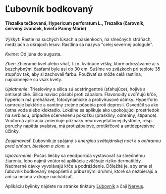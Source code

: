 Ľubovník bodkovaný
==================

#### Třezalka tečkovaná, Hypericum perforatum L., Trezalka (čarovník, červený zvonček, kvieťa Panny Márie)

*Výskyt*: Rastie na suchých lúkach a pasienkoch, na slnečných stráňach, medziach
a okrajoch lesov. Rastlina sa nazýva "celej severnej pologule".

*Kvitne*: Od júna do augusta.

*Zber*: Zbierame kvet alebo vňať, t.zn. kvitnúce vŕšky, ktoré odrezávame aj s
bezchybnými časťami byle asi do 30 cm. Sušíme vo zväzkoch pri teplote 35 stupňov
tak, aby si zachovali farbu. Používať sa môže celá rastlina, najúčinnejšie sú
však kvety.

*Uplatnenie*: Triesloviny a silica sú adstringentné (sťahujúce), hojivé a
antiseptické. Silica naviac pôsobí proti zápalom. Flavonoidy uvoľňujú kŕče,
hypericín má preháňavé, fotodynamické a protivírusové účinky. Hyperforín
usmrcuje baktérie a xantóny zrejme pôsobia proti depresii. Osvedčil sa ako ústna
voda alebo kloktadlo. Lokálne sa aplikuje ako upokojujúci prostriedok na
svrbiacu, prípadne sčervenenú pokožku (praskliny, odreniny, štípance). Vnútorná
aplikácia zmierňuje príznaky neurovegetatívnej dystónie, resp. poruchy napätia
svalstva, má protizápalové, protikŕčové a antidepresívne účinky.

*Zaujímavosť*: Ľubovník je spájaný s *energiou svätojánskej noci* a s *ochranou
pred ohňom, bleskom a zlom.* a

*Upozornenie*: Počas liečby sa neodporúča vystavovať sa slnečnému žiareniu, lebo
najmä vnútorná aplikácia zväčšuje riziko dermatitídy. Nadmerné dávky vyvolávajú
kŕče a podráždenie. Dôležité je, aby sme si ľubovník bodkovaný nepoplietli s
príbuznými druhmi, ktoré sa nezbierajú a ani sa nesmú v droge nachádzať.

Aplikáciu bylinky nájdete na stránke tinktúry
[Ľubovník](../tinktury/lubovnik) a čaji [Nervus](../caje/nervus).

